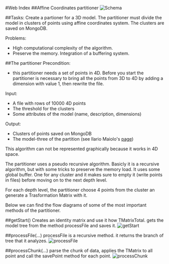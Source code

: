 #Web Index
##Affine Coordinates partitioner
![Schema](https://raw.github.com/cvdlab-bio/webindex/patrizio_dev_branch/FinalProject/SchemaWebIndex.png)

##Tasks:
Create a partioner for a 3D model. 
The partitioner must divide the model in clusters of points using affine coordinates system.
The clusters are saved on MongoDB.

Problems:
* High computational complexity of the algorithm.
* Preserve the memory. Integration of a buffering system.



##The partitioner
Precondition:
* this partitioner needs a set of points in 4D. Before you start the partitioner is necessary to bring all the points from 3D to 4D by adding a dimension with value 1, then rewrite the file.

Input:
* A file with rows of 10000 4D points
* The threshold for the clusters
* Some attributes of the model (name, description, dimensions)

Output:
* Clusters of points saved on MongoDB
* The model-three of the partition (see Ilario Maiolo's [page](https://github.com/cvdlab-bio/webindex/blob/maiolo_dev_branch/Maiolo/2013-04-18/maiolo.md))


This algorithm can not be represented graphically because it works in 4D space.

The partitioner uses a pseudo recursive algorithm.
Basicly it is a recursive algorithm, but with some tricks to preserve the memory load.
It uses some global buffer. One for any cluster and it makes sure to empty it (write points in files) before moving on to the next depth level.

For each depth level, the partitioner choose 4 points from the cluster an generate a Trasformation Matrix with it.


Below we can find the flow diagrams of some of the most important methods of the partitioner.

##getStart()
Creates an identity matrix and use it how TMatrixTotal.
gets the model tree from the method processFile and saves it.
![getStart](https://raw.github.com/cvdlab-bio/webindex/pisanu_dev_branch/FinalProject/Affine%20Partitioner/getStart.png)

##processFile(...)
processFile is a recursive method. it returns the branch of tree that it analyzes.
![processFile](https://raw.github.com/cvdlab-bio/webindex/pisanu_dev_branch/FinalProject/Affine%20Partitioner/processFile.png)

##processChunk(...)
parse the chunk of data, applies the TMatrix to all point and call the savePoint method for each point.
![processChunk](https://raw.github.com/cvdlab-bio/webindex/pisanu_dev_branch/FinalProject/Affine%20Partitioner/processChunk.png)






